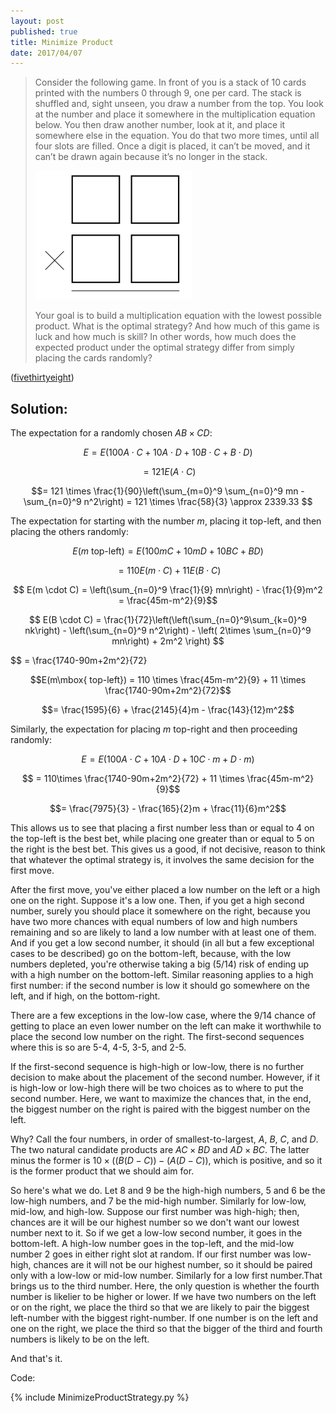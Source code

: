 ```yaml
---
layout: post
published: true
title: Minimize Product
date: 2017/04/07
---
```


>Consider the following game. In front of you is a stack of 10 cards printed with the numbers 0 through 9, one per card. The stack is shuffled and, sight unseen, you draw a number from the top. You look at the number and place it somewhere in the multiplication equation below. You then draw another number, look at it, and place it somewhere else in the equation. You do that two more times, until all four slots are filled. Once a digit is placed, it can’t be moved, and it can’t be drawn again because it’s no longer in the stack.
>
> ![Equation](/img/equation.png)
>
>Your goal is to build a multiplication equation with the lowest possible product. What is the optimal strategy? And how much of this game is luck and how much is skill? In other words, how much does the expected product under the optimal strategy differ from simply placing the cards randomly?

<!--more-->

([fivethirtyeight](https://fivethirtyeight.com/features/can-you-outsmart-our-elementary-school-math-problems/))

## Solution:

The expectation for a randomly chosen $AB \times CD$:

$$E = E(100A\cdot C + 10A \cdot D + 10 B \cdot C + B \cdot D)$$

$$= 121 E(A\cdot C)$$

$$= 121 \times \frac{1}{90}\left(\sum_{m=0}^9 \sum_{n=0}^9 mn - \sum_{n=0}^9 n^2\right) = 121 \times \frac{58}{3} \approx 2339.33 $$

The expectation for starting with the number $m$, placing it top-left, and then placing the others randomly:

$$E(m\mbox{ top-left}) = E(100mC + 10mD + 10BC + BD)$$

$$ = 110 E(m \cdot C) + 11E(B \cdot C)$$

$$ E(m \cdot C) = \left(\sum_{n=0}^9 \frac{1}{9} mn\right) - \frac{1}{9}m^2 
= \frac{45m-m^2}{9}$$

$$ E(B \cdot C) = \frac{1}{72}\left(\left(\sum_{n=0}^9\sum_{k=0}^9 nk\right) - \left(\sum_{n=0}^9 n^2\right) - \left( 2\times \sum_{n=0}^9 mn\right) + 2m^2 \right) $$

$$ = \frac{1740-90m+2m^2}{72}

$$E(m\mbox{ top-left}) = 110 \times \frac{45m-m^2}{9} + 11 \times \frac{1740-90m+2m^2}{72}$$

$$= \frac{1595}{6} + \frac{2145}{4}m - \frac{143}{12}m^2$$

Similarly, the expectation for placing $m$ top-right and then proceeding randomly:

$$E = E(100A \cdot C + 10A \cdot D + 10C \cdot m + D \cdot m)$$

$$ = 110\times \frac{1740-90m+2m^2}{72} + 11 \times \frac{45m-m^2}{9}$$

$$= \frac{7975}{3} - \frac{165}{2}m + \frac{11}{6}m^2$$

This allows us to see that placing a first number less than or equal to $4$ on the top-left is the best bet, while placing one greater than or equal to $5$ on the right is the best bet.  This gives us a good, if not decisive, reason to think that whatever the optimal strategy is, it involves the same decision for the first move.

After the first move, you've either placed a low number on the left or a high one on the right. Suppose it's a low one. Then, if you get a high second number, surely you should place it somewhere on the right, because you have two more chances with equal numbers of low and high numbers remaining and so are likely to land a low number with at least one of them. And if you get a low second number, it should (in all but a few exceptional cases to be described) go on the bottom-left, because, with the low numbers depleted, you're otherwise taking a big ($5/14$) risk of ending up with a high number on the bottom-left. Similar reasoning applies to a high first number: if the second number is low it should go somewhere on the left, and if high, on the bottom-right. 

There are a few exceptions in the low-low case, where the $9/14$ chance of getting to place an even lower number on the left can make it worthwhile to place the second low number on the right. The first-second sequences where this is so are 5-4, 4-5, 3-5, and 2-5.

If the first-second sequence is high-high or low-low, there is no further decision to make about the placement of the second number. However, if it is high-low or low-high there will be two choices as to where to put the second number. Here, we want to maximize the chances that, in the end, the biggest number on the right is paired with the biggest number on the left.

Why? Call the four numbers, in order of smallest-to-largest, $A$, $B$, $C$, and $D$. The two natural candidate products are $AC \times BD$ and $AD \times BC$. The latter minus the former is $10\times ((B(D-C))-(A(D-C))$, which is positive, and so it is the former product that we should aim for.

So here's what we do. Let $8$ and $9$ be the high-high numbers, $5$ and $6$ be the low-high numbers, and $7$ be the mid-high number. Similarly for low-low, mid-low, and high-low. Suppose our first number  was high-high; then, chances are it will be our highest number so we don't want our lowest number next to it. So if we get a low-low second number, it goes in the bottom-left. A high-low number goes in the top-left, and the mid-low number $2$ goes in either right slot at random. If our first number was low-high, chances are it will not be our highest number, so it should be paired only with a low-low or mid-low number.  Similarly for a low first number.That brings us to the third number. Here, the only question is whether the fourth number is likelier to be higher or lower. If we have two numbers on the left or on the right, we place the third so that we are likely to pair the biggest left-number with the biggest right-number. If one number is on the left and one on the right, we place the third so that the bigger of the third and fourth numbers is likely to be on the left.

And that's it.

Code:

{% include MinimizeProductStrategy.py %}

<br>
